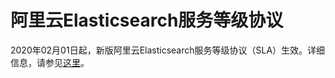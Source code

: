 # 阿里云Elasticsearch服务等级协议

2020年02月01日起，新版阿里云Elasticsearch服务等级协议（SLA）生效。详细信息，请参见[这里](https://terms.aliyun.com/legal-agreement/terms/suit_bu1_ali_cloud/suit_bu1_ali_cloud202003061506_20703.html)。

